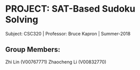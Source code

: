 # PROJECT: SAT-Based Sudoku Solving
Subject: CSC320 | Professor: Bruce Kapron | Summer-2018

## Group Members:
Zhi Lin (V00767771) Zhaocheng Li (V00832770)  
